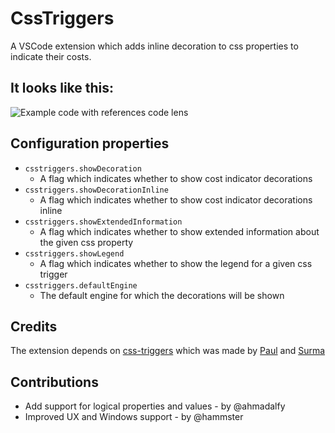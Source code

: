# CssTriggers

A VSCode extension which adds inline decoration to css properties to indicate their costs.

## It looks like this:

![Example code with references code lens](https://raw.githubusercontent.com/kisstkondoros/csstriggers/master/screenshot.png)

## Configuration properties

- `csstriggers.showDecoration`
  - A flag which indicates whether to show cost indicator decorations
- `csstriggers.showDecorationInline`
  - A flag which indicates whether to show cost indicator decorations inline
- `csstriggers.showExtendedInformation`
  - A flag which indicates whether to show extended information about the given css property
- `csstriggers.showLegend`
  - A flag which indicates whether to show the legend for a given css trigger
- `csstriggers.defaultEngine`
  - The default engine for which the decorations will be shown

## Credits

The extension depends on [css-triggers](https://csstriggers.com/) which was made by [Paul](https://twitter.com/aerotwist) and [Surma](https://twitter.com/DasSurma)

## Contributions

- Add support for logical properties and values - by @ahmadalfy
- Improved UX and Windows support - by @hammster
